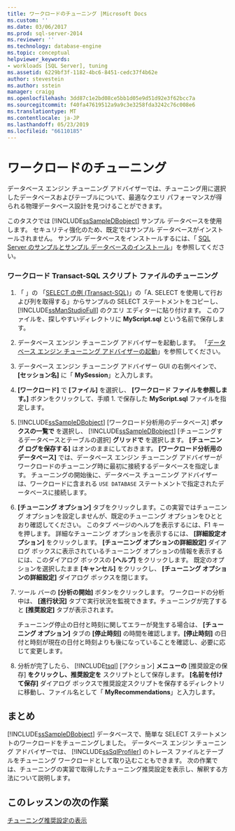 ```yaml
---
title: ワークロードのチューニング |Microsoft Docs
ms.custom: ''
ms.date: 03/06/2017
ms.prod: sql-server-2014
ms.reviewer: ''
ms.technology: database-engine
ms.topic: conceptual
helpviewer_keywords:
- workloads [SQL Server], tuning
ms.assetid: 6229bf3f-1182-4bc6-8451-cedc37f4b62e
author: stevestein
ms.author: sstein
manager: craigg
ms.openlocfilehash: 3dd87c1e2bd08ce5bb1d05e9d51d92e3f62bcc7a
ms.sourcegitcommit: f40fa47619512a9a9c3e3258fda3242c76c008e6
ms.translationtype: MT
ms.contentlocale: ja-JP
ms.lasthandoff: 05/23/2019
ms.locfileid: "66110185"
---
```

# <a name="tuning-a-workload"></a>ワークロードのチューニング
  データベース エンジン チューニング アドバイザーでは、チューニング用に選択したデータベースおよびテーブルについて、最適なクエリ パフォーマンスが得られる物理データベース設計を見つけることができます。  
  
 このタスクでは [!INCLUDE[ssSampleDBobject](../../includes/sssampledbobject-md.md)] サンプル データベースを使用します。 セキュリティ強化のため、既定ではサンプル データベースがインストールされません。 サンプル データベースをインストールするには、「 [SQL Server のサンプルとサンプル データベースのインストール](http://sqlserversamples.codeplex.com)」を参照してください。  
  
### <a name="tune-a-workload-transact-sql-script-file"></a>ワークロード Transact-SQL スクリプト ファイルのチューニング  
  
1.  「 」の 「[SELECT の例 (Transact-SQL)](/sql/t-sql/queries/select-examples-transact-sql)」の「A. SELECT を使用して行および列を取得する」からサンプルの SELECT ステートメントをコピーし、[!INCLUDE[ssManStudioFull](../../includes/ssmanstudiofull-md.md)] のクエリ エディターに貼り付けます。 このファイルを、探しやすいディレクトリに **MyScript.sql** という名前で保存します。  
  
2.  データベース エンジン チューニング アドバイザーを起動します。 「[データベース エンジン チューニング アドバイザーの起動](../../relational-databases/performance/database-engine-tuning-advisor.md)」を参照してください。  
  
3.  データベース エンジン チューニング アドバイザー GUI の右側ペインで、 **[セッション名]** に「 **MySession**」と入力します。  
  
4.  **[ワークロード]** で **[ファイル]** を選択し、 **[ワークロード ファイルを参照します。]** ボタンをクリックして、手順 1. で保存した **MyScript.sql** ファイルを指定します。  
  
5.  [!INCLUDE[ssSampleDBobject](../../includes/sssampledbobject-md.md)] [ワークロード分析用のデータベース] **ボックスの一覧で** を選択し、 [!INCLUDE[ssSampleDBobject](../../includes/sssampledbobject-md.md)] [チューニングするデータベースとテーブルの選択] **グリッドで** を選択します。 **[チューニング ログを保存する]** はオンのままにしておきます。 **[ワークロード分析用のデータベース]** では、データベース エンジン チューニング アドバイザーがワークロードのチューニング時に最初に接続するデータベースを指定します。 チューニングの開始後に、データベース チューニング アドバイザーは、ワークロードに含まれる `USE DATABASE` ステートメントで指定されたデータベースに接続します。  
  
6.  **[チューニング オプション]** タブをクリックします。この実習ではチューニング オプションを設定しませんが、既定のチューニング オプションをひととおり確認してください。 このタブ ページのヘルプを表示するには、F1 キーを押します。 詳細なチューニング オプションを表示するには、 **[詳細設定オプション]** をクリックします。 **[チューニング オプションの詳細設定]** ダイアログ ボックスに表示されているチューニング オプションの情報を表示するには、このダイアログ ボックスの **[ヘルプ]** をクリックします。 既定のオプションを選択したまま **[キャンセル]** をクリックし、 **[チューニング オプションの詳細設定]** ダイアログ ボックスを閉じます。  
  
7.  ツール バーの **[分析の開始]** ボタンをクリックします。 ワークロードの分析中は、 **[進行状況]** タブで実行状況を監視できます。チューニングが完了すると **[推奨設定]** タブが表示されます。  
  
     チューニング停止の日付と時刻に関してエラーが発生する場合は、 **[チューニング オプション]** タブの **[停止時刻]** の時間を確認します。**[停止時刻]** の日付と時刻が現在の日付と時刻よりも後になっていることを確認し、必要に応じて変更します。  
  
8.  分析が完了したら、 [!INCLUDE[tsql](../../includes/tsql-md.md)] [アクション] **メニューの** [推奨設定の保存] **をクリックし、推奨設定を** スクリプトとして保存します。 **[名前を付けて保存]** ダイアログ ボックスで推奨設定スクリプトを保存するディレクトリに移動し、ファイル名として「 **MyRecommendations**」と入力します。  
  
## <a name="summary"></a>まとめ  
 [!INCLUDE[ssSampleDBobject](../../includes/sssampledbobject-md.md)] データベースで、簡単な SELECT ステートメントのワークロードをチューニングしました。 データベース エンジン チューニング アドバイザーでは、 [!INCLUDE[ssSqlProfiler](../../includes/sssqlprofiler-md.md)] のトレース ファイルとテーブルをチューニング ワークロードとして取り込むこともできます。 次の作業では、チューニングの実習で取得したチューニング推奨設定を表示し、解釈する方法について説明します。  
  
## <a name="next-task-in-lesson"></a>このレッスンの次の作業  
 [チューニング推奨設定の表示](lesson-1-2-viewing-tuning-recommendations.md)  
  
  
